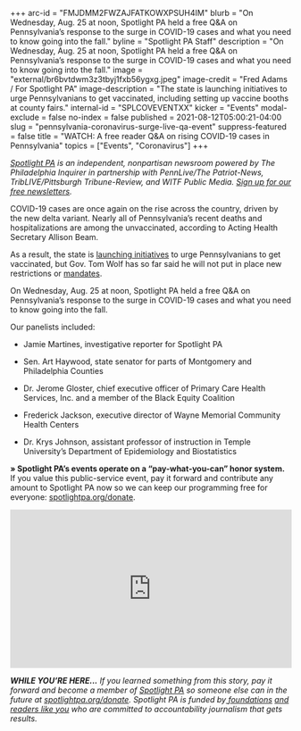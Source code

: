 +++
arc-id = "FMJDMM2FWZAJFATKOWXPSUH4IM"
blurb = "On Wednesday, Aug. 25 at noon, Spotlight PA held a free Q&A on Pennsylvania’s response to the surge in COVID-19 cases and what you need to know going into the fall."
byline = "Spotlight PA Staff"
description = "On Wednesday, Aug. 25 at noon, Spotlight PA held a free Q&A on Pennsylvania’s response to the surge in COVID-19 cases and what you need to know going into the fall."
image = "external/br6bvtdwm3z3tbyj1fxb56ygxg.jpeg"
image-credit = "Fred Adams / For Spotlight PA"
image-description = "The state is launching initiatives to urge Pennsylvanians to get vaccinated, including setting up vaccine booths at county fairs."
internal-id = "SPLCOVEVENTXX"
kicker = "Events"
modal-exclude = false
no-index = false
published = 2021-08-12T05:00:21-04:00
slug = "pennsylvania-coronavirus-surge-live-qa-event"
suppress-featured = false
title = "WATCH: A free reader Q&A on rising COVID-19 cases in Pennsylvania"
topics = ["Events", "Coronavirus"]
+++

<a href="https://www.spotlightpa.org/"><i>Spotlight PA</i></a><i> is an independent, nonpartisan newsroom powered by The Philadelphia Inquirer in partnership with PennLive/The Patriot-News, TribLIVE/Pittsburgh Tribune-Review, and WITF Public Media. </i><a href="https://www.spotlightpa.org/newsletters"><i>Sign up for our free newsletters</i></a><i>.</i>

COVID-19 cases are once again on the rise across the country, driven by the new delta variant. Nearly all of Pennsylvania’s recent deaths and hospitalizations are among the unvaccinated, according to Acting Health Secretary Allison Beam.

As a result, the state is <a href="https://www.spotlightpa.org/news/2021/08/pa-vaccination-rate-county-fairs-clinics/">launching initiatives</a> to urge Pennsylvanians to get vaccinated, but Gov. Tom Wolf has so far said he will not put in place new restrictions or <a href="https://apnews.com/article/health-religion-pennsylvania-coronavirus-pandemic-af79869797aa081eb349449564a377c2">mandates</a>.

On Wednesday, Aug. 25 at noon, Spotlight PA held a free Q&amp;A on Pennsylvania’s response to the surge in COVID-19 cases and what you need to know going into the fall.

Our panelists included:

- Jamie Martines, investigative reporter for Spotlight PA

- Sen. Art Haywood, state senator for parts of Montgomery and Philadelphia Counties

- Dr. Jerome Gloster, chief executive officer of Primary Care Health Services, Inc. and a member of the Black Equity Coalition

- Frederick Jackson, executive director of Wayne Memorial Community Health Centers

- Dr. Krys Johnson, assistant professor of instruction in Temple University’s Department of Epidemiology and Biostatistics

<b>» Spotlight PA’s events operate on a “pay-what-you-can” honor system.</b> If you value this public-service event, pay it forward and contribute any amount to Spotlight PA now so we can keep our programming free for everyone: <a href="http://spotlightpa.org/donate">spotlightpa.org/donate</a>.

<div style="padding:56.25% 0 0 0;position:relative;"><iframe src="https://player.vimeo.com/video/592894023?h=5c590570d7&color=ffcb05&title=0&byline=0" style="position:absolute;top:0;left:0;width:100%;height:100%;" frameborder="0" allow="autoplay; fullscreen; picture-in-picture" allowfullscreen></iframe></div><script src="https://player.vimeo.com/api/player.js"></script>

<i><b>WHILE YOU’RE HERE...</b></i><i> If you learned something from this story, pay it forward and become a member of </i><a href="https://www.spotlightpa.org/"><i>Spotlight PA</i></a><i> so someone else can in the future at </i><a href="http://spotlightpa.org/donate"><i>spotlightpa.org/donate</i></a><i>. Spotlight PA is funded by</i><a href="https://www.spotlightpa.org/support"><i> foundations</i></a><i> </i><a href="https://www.spotlightpa.org/support"><i>and readers like you</i></a><i> who are committed to accountability journalism that gets results.</i>
